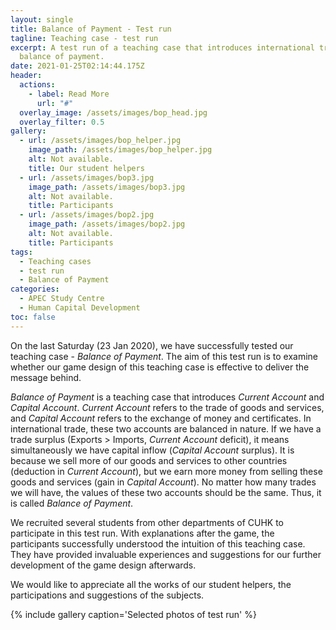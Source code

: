 ```yaml
---
layout: single
title: Balance of Payment - Test run
tagline: Teaching case - test run
excerpt: A test run of a teaching case that introduces international trade and
  balance of payment.
date: 2021-01-25T02:14:44.175Z
header:
  actions:
    - label: Read More
      url: "#"
  overlay_image: /assets/images/bop_head.jpg
  overlay_filter: 0.5
gallery:
  - url: /assets/images/bop_helper.jpg
    image_path: /assets/images/bop_helper.jpg
    alt: Not available.
    title: Our student helpers
  - url: /assets/images/bop3.jpg
    image_path: /assets/images/bop3.jpg
    alt: Not available.
    title: Participants
  - url: /assets/images/bop2.jpg
    image_path: /assets/images/bop2.jpg
    alt: Not available.
    title: Participants
tags:
  - Teaching cases
  - test run
  - Balance of Payment
categories:
  - APEC Study Centre
  - Human Capital Development
toc: false
---
```

On the last Saturday (23 Jan 2020), we have successfully tested our teaching case - *Balance of Payment*. The aim of this test run is to examine whether our game design of this teaching case is effective to deliver the message behind.

*Balance of Payment* is a teaching case that introduces *Current Account* and *Capital Account*. *Current Account* refers to the trade of goods and services, and *Capital Account* refers to the exchange of money and certificates. In international trade, these two accounts are balanced in nature. If we have a trade surplus (Exports > Imports, *Current Account* deficit), it means simultaneously we have capital inflow (*Capital Account* surplus). It is because we sell more of our goods and services to other countries (deduction in *Current Account*), but we earn more money from selling these goods and services (gain in *Capital Account*). No matter how many trades we will have, the values of these two accounts should be the same. Thus, it is called *Balance of Payment*.

We recruited several students from other departments of CUHK to participate in this test run. With explanations after the game, the participants successfully understood the intuition of this teaching case. They have provided invaluable experiences and suggestions for our further development of the game design afterwards.

We would like to appreciate all the works of our student helpers, the participations and suggestions of the subjects.

{% include gallery caption='Selected photos of test run' %}